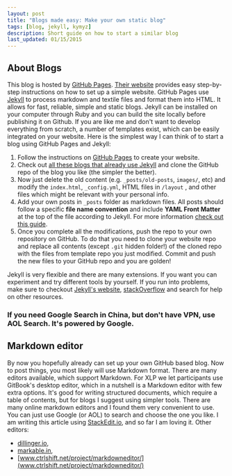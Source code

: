 ```yaml
---
layout: post
title: "Blogs made easy: Make your own static blog"
tags: [blog, jekyll, kymyz]
description: Short guide on how to start a similar blog
last_updated: 01/15/2015
---
```


## About Blogs ##

This blog is hosted by [GitHub Pages](https://pages.github.com/). [Their website](https://pages.github.com/) provides easy step-by-step instructions on how to set up a simple website. GitHub Pages use [Jekyll](http://jekyllrb.com/) to process markdown and textile files and format them into HTML. It allows for fast, reliable, simple and static blogs. Jekyll can be installed on your computer through Ruby and you can build the site locally before publishing it on Github. If you are like me and don't want to develop everything from scratch, a number of templates exist, which can be easily integrated on your website. Here is the simplest way I can think of to start a blog using GitHub Pages and Jekyll:

1. Follow the instructions on [GitHub Pages](https://pages.github.com/) to create your website.
2. Check out [all these blogs that already use Jekyll](https://github.com/jekyll/jekyll/wiki/sites) and clone the GitHub repo of the blog you like (the simpler the better).
3. Now just delete the old content (e.g. `_posts/old-posts`, `images/`, etc) and modify the `index.html`, `_config.yml`, HTML files in `/layout` , and other files which might be relevant with your personal info.
4. Add your own posts in `_posts` folder as markdown files. All posts should follow a specific **file name convention** and include **YAML Front Matter** at the top of the file according to Jekyll. For more information [check out this guide](http://jekyllrb.com/docs/posts/). 
5. Once you complete all the modifications, push the repo to your own repository on GitHub. To do that you need to clone your website repo and replace all contents (except `.git` hidden folder!) of the cloned repo with the files from template repo you just modified. Commit and push the new files to your GitHub repo and you are golden!

Jekyll is very flexible and there are many extensions. If you want you can experiment and try different tools by yourself. If you run into problems, make sure to checkout [Jekyll's website](http://jekyllrb.com/), [stackOverflow](http://stackoverflow.com/) and search for help on other resources. 

### If you need Google Search in China, but don't have VPN, use AOL Search. It's powered by Google. ###

## Markdown editor ##

By now you hopefully already can set up your own GitHub based blog. Now to post things, you most likely will use Markdown format. There are many editors available, which support Markdown. For XLP we let participants use GitBook's desktop editor, which in a nutshell is a Markdown editor with few extra options. It's good for writing structured documents, which require a table of contents, but for blogs I suggest using simpler tools. There are many online markdown editors and I found them very convenient to use. You can just use Google (or AOL) to search and choose the one you like. I am writing this article using [StackEdit.io](https://stackedit.io/), and so far I am loving it.
Other editors:

 -  [dillinger.io](dillinger.io),
 -  [markable.in](markable.in), 
 - [www.ctrlshift.net/project/markdowneditor/](www.ctrlshift.net/project/markdowneditor/)






